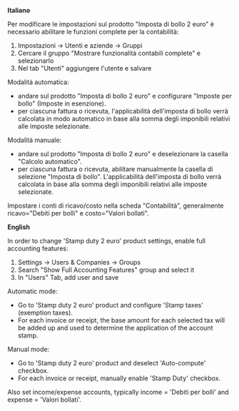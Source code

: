 **Italiano**

Per modificare le impostazioni sul prodotto "Imposta di bollo 2 euro" è
necessario abilitare le funzioni complete per la contabilità:

1.  Impostazioni -\> Utenti e aziende -\> Gruppi
2.  Cercare il gruppo "Mostrare funzionalità contabili complete" e
    selezionarlo
3.  Nel tab "Utenti" aggiungere l'utente e salvare

Modalità automatica:

- andare sul prodotto "Imposta di bollo 2 euro" e configurare "Imposte
  per bollo" (Imposte in esenzione).
- per ciascuna fattura o ricevuta, l'applicabilità dell'imposta di bollo
  verrà calcolata in modo automatico in base alla somma degli imponibili
  relativi alle imposte selezionate.

Modalità manuale:

- andare sul prodotto "Imposta di bollo 2 euro" e deselezionare la
  casella "Calcolo automatico".
- per ciascuna fattura o ricevuta, abilitare manualmente la casella di
  selezione "Imposta di bollo". L'applicabilità dell'imposta di bollo
  verrà calcolata in base alla somma degli imponibili relativi alle
  imposte selezionate.

Impostare i conti di ricavo/costo nella scheda "Contabilità",
generalmente ricavo="Debiti per bolli" e costo="Valori bollati".

**English**

In order to change 'Stamp duty 2 euro' product settings, enable full
accounting features:

1.  Settings -\> Users & Companies -\> Groups
2.  Search "Show Full Accounting Features" group and select it
3.  In "Users" Tab, add user and save

Automatic mode:

- Go to 'Stamp duty 2 euro' product and configure 'Stamp taxes'
  (exemption taxes).
- For each invoice or receipt, the base amount for each selected tax
  will be added up and used to determine the application of the account
  stamp.

Manual mode:

- Go to 'Stamp duty 2 euro' product and deselect 'Auto-compute' checkbox.
- For each invoice or receipt, manually enable 'Stamp Duty' checkbox.

Also set income/expense accounts, typically income = 'Debiti per bolli'
and expense = 'Valori bollati'.
